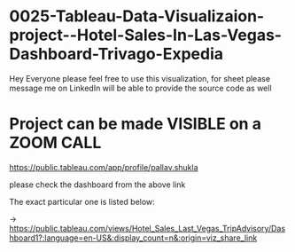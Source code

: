 # 0025-Tableau-Data-Visualizaion-project--Hotel-Sales-In-Las-Vegas-Dashboard-Trivago-Expedia
Hey Everyone please feel free to use this visualization, for sheet please message me on LinkedIn will be able to provide the source code as well
# Project can be made VISIBLE on a ZOOM CALL
https://public.tableau.com/app/profile/pallav.shukla

please check the dashboard from the above link

The exact particular one is listed below:

-> https://public.tableau.com/views/Hotel_Sales_Last_Vegas_TripAdvisory/Dashboard1?:language=en-US&:display_count=n&:origin=viz_share_link
